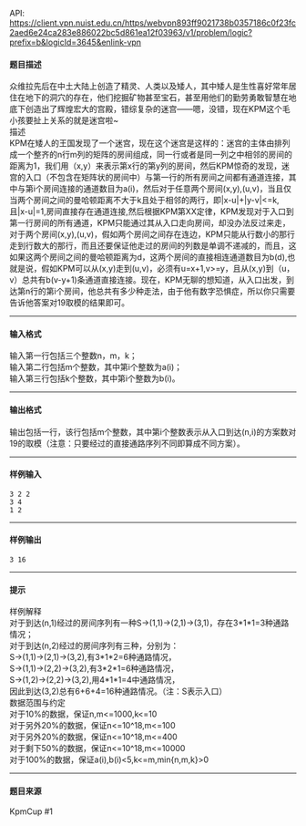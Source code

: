 API: https://client.vpn.nuist.edu.cn/https/webvpn893ff9021738b0357186c0f23fc2aed6e24ca283e886022bc5d861ea12f03963/v1/problem/logic?prefix=b&logicId=3645&enlink-vpn

#### 题目描述

众维拉先后在中土大陆上创造了精灵、人类以及矮人，其中矮人是生性喜好常年居住在地下的洞穴的存在，他们挖掘矿物甚至宝石，甚至用他们的勤劳勇敢智慧在地底下创造出了辉煌宏大的宫殿，错综复杂的迷宫——嗯，没错，现在KPM这个毛小孩要扯上关系的就是迷宫啦~  
描述  
KPM在矮人的王国发现了一个迷宫，现在这个迷宫是这样的：迷宫的主体由排列成一个整齐的n行m列的矩阵的房间组成，同一行或者是同一列之中相邻的房间的距离为1，我们用（x,y）来表示第x行的第y列的房间，然后KPM惊奇的发现，迷宫的入口（不包含在矩阵状的房间中）与第一行的所有房间之间都有通道连接，其中与第i个房间连接的通道数目为a(i)，然后对于任意两个房间(x,y),(u,v)，当且仅当两个房间之间的曼哈顿距离不大于k且处于相邻的两行，即|x-u|+|y-v|<=k,且|x-u|=1,房间直接存在通道连接,然后根据KPM第XX定律，KPM发现对于入口到第一行房间的所有通道，KPM只能通过其从入口走向房间，却没办法反过来走，对于两个房间(x,y),(u,v)，假如两个房间之间存在连边，KPM只能从行数小的那行走到行数大的那行，而且还要保证他走过的房间的列数是单调不递减的，而且，这如果这两个房间之间的曼哈顿距离为d，这两个房间的直接相连通道数目为b(d),也就是说，假如KPM可以从(x,y)走到(u,v)，必须有u=x+1,v>=y，且从(x,y)到（u，v）总共有b(v-y+1)条通道直接连接。现在，KPM无聊的想知道，从入口出发，到达第n行的第i个房间，他总共有多少种走法，由于他有数字恐惧症，所以你只需要告诉他答案对19取模的结果即可。  

---

#### 输入格式

输入第一行包括三个整数n，m，k；  
输入第二行包括m个整数，其中第i个整数为a(i)；  
输入第三行包括k个整数，其中第i个整数为b(i)。  

---

#### 输出格式

  
输出包括一行，该行包括m个整数，其中第i个整数表示从入口到达(n,i)的方案数对19的取模（注意：只要经过的直接通路序列不同即算成不同方案）。  

---

#### 样例输入
```
3 2 2
3 4
1 2

```

---

#### 样例输出
```
3 16

```

---

#### 提示

  
样例解释  
对于到达(n,1)经过的房间序列有一种S->(1,1)->(2,1)->(3,1)，存在3\*1\*1=3种通路情况；  
对于到达(n,2)经过的房间序列有三种，分别为：  
S->(1,1)->(2,1)->(3,2),有3\*1\*2=6种通路情况，  
S->(1,1)->(2,2)->(3,2),有3\*2\*1=6种通路情况，  
S->(1,2)->(2,2)->(3,2),用4\*1\*1=4中通路情况，  
因此到达(3,2)总有6+6+4=16种通路情况。（注：S表示入口）  
数据范围与约定  
对于10%的数据，保证n,m<=1000,k<=10  
对于另外20%的数据，保证n<=10^18,m<=100  
对于另外20%的数据，保证n<=10^18,m<=400  
对于剩下50%的数据，保证n<=10^18,m<=10000  
对于100%的数据，保证a(i),b(i)<5,k<=m,min{n,m,k}>0  

---

#### 题目来源

KpmCup #1